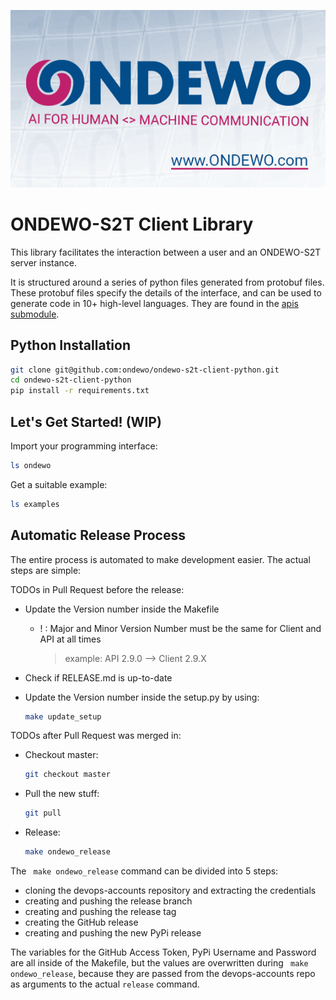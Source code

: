 ![Logo](https://raw.githubusercontent.com/ondewo/ondewo-logos/master/github/ondewo_logo_github_2.png)

ONDEWO-S2T Client Library
======================

This library facilitates the interaction between a user and an ONDEWO-S2T server instance. 

It is structured around a series of python files generated from protobuf files. These protobuf files specify the details of the interface, and can be used to generate code in 10+ high-level languages. They are found in the [apis submodule](ondewo-s2t-api).

Python Installation
-------------------

```bash
git clone git@github.com:ondewo/ondewo-s2t-client-python.git
cd ondewo-s2t-client-python
pip install -r requirements.txt
```

Let's Get Started! (WIP)
------------------
Import your programming interface:
```bash
ls ondewo
```

Get a suitable example:
```bash
ls examples
```
Automatic Release Process
------------------
The entire process is automated to make development easier. The actual steps are simple:
 
TODOs in Pull Request before the release:
 
 - Update the Version number inside the Makefile
   - ! : Major and Minor Version Number must be the same for Client and API at all times
      >example: API 2.9.0 --> Client 2.9.X
 
 - Check if RELEASE.md is up-to-date
 
 - Update the Version number inside the setup.py by using:
    ```bash
    make update_setup
    ```

TODOs after Pull Request was merged in:

 - Checkout master:
    ```bash
    git checkout master
    ```
 - Pull the new stuff:
    ```bash
    git pull
    ```
 - Release:
    ```bash
    make ondewo_release
    ```

The   ``` make ondewo_release``` command can be divided into 5 steps: 

- cloning the devops-accounts repository and extracting the credentials
- creating and pushing the release branch
- creating and pushing the release tag
- creating the GitHub release
- creating and pushing the new PyPi release

The variables for the GitHub Access Token, PyPi Username and Password are all inside
of the Makefile, but the values are overwritten during ``` make ondewo_release```, because
they are passed from the devops-accounts repo as arguments to the actual ```release``` command.
